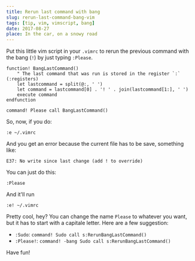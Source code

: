 ```yaml
---
title: Rerun last command with bang
slug: rerun-last-command-bang-vim
tags: [tip, vim, vimscript, bang]
date: 2017-08-27
place: In the car, on a snowy road
---
```


Put this little vim script in your `.vimrc` to rerun the previous command with
the bang (`!`) by just typing `:Please`.

```vim
function! BangLastCommand()
    " The last command that was run is stored in the register `:` (:registers)
    let lastcommand = split(@:, ' ')
    let command = lastcommand[0] . '! ' . join(lastcommand[1:], ' ')
    execute command 
endfunction

command! Please call BangLastCommand()
```

So, now, if you do:

    :e ~/.vimrc

And you get an error because the current file has to be save, something like:

    E37: No write since last change (add ! to override)

You can just do this:

    :Please

And it'll run

    :e! ~/.vimrc

Pretty cool, hey? You can change the name `Please` to whatever you want, but it
has to start with a capitale letter. Here are a few suggestion:

- `:Sudo`: `command! Sudo call s:RerunBangLastCommand()`
- `:Please!`: `command! -bang Sudo call s:RerunBangLastCommand()`

Have fun!
